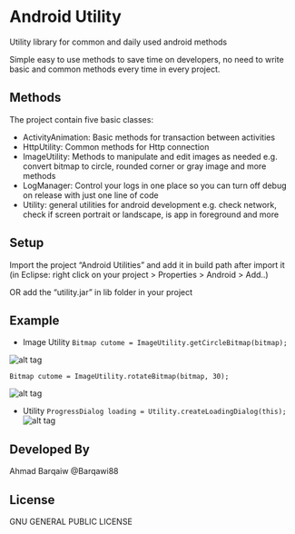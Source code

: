 Android Utility
======

Utility library for common and daily used android methods

Simple easy to use methods to save time on developers, no need to write basic and common methods every time in every project.


Methods
-----
The project contain five basic classes:
* ActivityAnimation: Basic methods for transaction between activities 
* HttpUtility: Common methods for Http connection 
* ImageUtility: Methods to manipulate and edit images as needed e.g. convert bitmap to circle, rounded corner or gray image and more methods
* LogManager: Control your logs in one place so you can turn off debug on release with just one line of code
* Utility: general utilities for android development e.g. check network, check if screen portrait or landscape, is app in foreground and more

Setup
-----
Import the project “Android Utilities” and add it in build path after import it (in Eclipse: right click on your project > Properties > Android > Add..)

OR add the “utility.jar” in lib folder in your project

Example
-----
- Image Utility 
``` Bitmap cutome = ImageUtility.getCircleBitmap(bitmap); ```

![alt tag](https://raw.github.com/Barqawiz/AndroidUtility/master/example/circle_image.png)

``` Bitmap cutome = ImageUtility.rotateBitmap(bitmap, 30); ```

![alt tag](https://raw.github.com/Barqawiz/AndroidUtility/master/example/rotate_image.png)


- Utility
``` ProgressDialog loading = Utility.createLoadingDialog(this); ```
![alt tag](https://raw.github.com/Barqawiz/AndroidUtility/master/example/loading_view.png)


Developed By
------------

Ahmad Barqaiw
@Barqawi88


License
-------
  GNU GENERAL PUBLIC LICENSE

